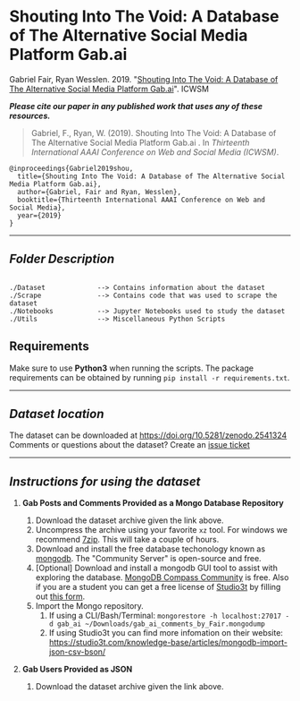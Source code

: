 # Shouting Into The Void: A Database of The Alternative Social Media Platform Gab.ai

Gabriel Fair, Ryan Wesslen. 2019. "[Shouting Into The Void: A Database of The Alternative Social Media Platform Gab.ai](https://arxiv.org/abs/1904.71031)". ICWSM

***Please cite our paper in any published work that uses any of these resources.***

> Gabriel, F., Ryan, W. (2019). Shouting Into The Void: A Database of The Alternative Social Media Platform Gab.ai
. In _Thirteenth International AAAI Conference on Web and Social Media (ICWSM)_.

~~~
@inproceedings{Gabriel2019shou,
  title={Shouting Into The Void: A Database of The Alternative Social Media Platform Gab.ai},
  author={Gabriel, Fair and Ryan, Wesslen},
  booktitle={Thirteenth International AAAI Conference on Web and Social Media},
  year={2019}
}

~~~


------------------------------------------
***Folder Description***
------------------------------------------
~~~

./Dataset             --> Contains information about the dataset
./Scrape              --> Contains code that was used to scrape the dataset
./Notebooks           --> Jupyter Notebooks used to study the dataset
./Utils               --> Miscellaneous Python Scripts

~~~


## Requirements 

Make sure to use **Python3** when running the scripts. The package requirements can be obtained by running `pip install -r requirements.txt`.

------------------------------------------
***Dataset location***
------------------------------------------
The dataset can be downloaded at https://doi.org/10.5281/zenodo.2541324
Comments or questions about the dataset? Create an [issue ticket](https://github.com/gabefair/ShoutingIntoTheVoid/issues)

------------------------------------------
***Instructions for using the dataset***
------------------------------------------

1. **Gab Posts and Comments Provided as a Mongo Database Repository**  
    1. Download the dataset archive given the link above.
    2. Uncompress the archive using your favorite `xz` tool. For windows we recommend [7zip](https://www.7-zip.org/download.html). This will take a couple of hours.
    3. Download and install the free database techonology known as [mongodb](https://www.mongodb.com/download-center/community). The "Community Server" is open-source and free.
    4. [Optional] Download and install a mongodb GUI tool to assist with exploring the database. [MongoDB Compass Community](https://www.mongodb.com/download-center/compass) is free. Also if you are a student you can get a free license of [Studio3t](https://studio3t.com/) by filling out [this form](https://studio3t.com/discount/education/).
    5. Import the Mongo repository. 
        1. If using a CLI/Bash/Terminal: `mongorestore -h localhost:27017 -d gab_ai ~/Downloads/gab_ai_comments_by_Fair.mongodump`
        2. If using Studio3t you can find more infomation on their website: https://studio3t.com/knowledge-base/articles/mongodb-import-json-csv-bson/

2. **Gab Users Provided as JSON**  
    1. Download the dataset archive given the link above.
